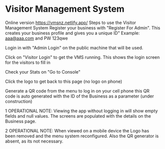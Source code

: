 # Visitor Management System 
Online version  https://vmsnz.netlify.app/ 
Steps to use the Visitor Management System
Register your business with "Register For Admin". This creates your business profile and gives you a unique ID" Example: aaa@aaa.com and PW 123qwe

Login in with "Admin Login" on the public machine that will be used.

Click on "Visitor Login" to get the VMS running. This shows the login screen for the visitors to fill in

Check your Stats on "Go to Console"

Click the logo to get back to this page (no logo on phone)

Generate a QR code from the menu to log in on your cell phone this QR code is auto generated with the ID of the Business as a parameter (under construction)

1 OPERATIONAL NOTE: Viewing the app without logging in will show empty fields and null values. The screens are populated with the details on the Business page.

2 OPERATIONAL NOTE: When viewed on a mobile device the Logo has been removed and the menu system reconfigured. Also the QR generator is absent, as its not necessary.


